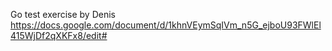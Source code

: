 Go test exercise by Denis
https://docs.google.com/document/d/1khnVEymSqIVm_n5G_ejboU93FWlEl415WjDf2qXKFx8/edit#